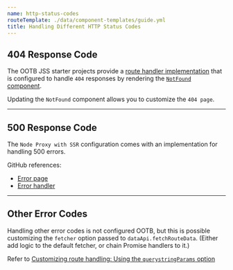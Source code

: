 ```yaml
---
name: http-status-codes
routeTemplate: ./data/component-templates/guide.yml
title: Handling Different HTTP Status Codes
---
```


## 404 Response Code
The OOTB JSS starter projects provide a [route handler implementation](https://github.com/Sitecore/jss/blob/dev/samples/react/src/RouteHandler.js) that is configured to handle `404` responses by rendering the [`NotFound` component](https://github.com/Sitecore/jss/blob/dev/samples/react/src/NotFound.js).

Updating the `NotFound` component allows you to customize the `404 page`.

---

## 500 Response Code
The `Node Proxy with SSR` configuration comes with an implementation for handling 500 errors.

GitHub references:
- [Error page](https://github.com/Sitecore/jss/blob/dev/samples/node-headless-ssr-proxy/error.html)
- [Error handler](https://github.com/Sitecore/jss/blob/dev/samples/node-headless-ssr-proxy/config.js#:~:text=onError)

---

## Other Error Codes
Handling other error codes is not configured OOTB, but this is possible customizing the `fetcher` option passed to `dataApi.fetchRouteData`. (Either add logic to the default fetcher, or chain Promise handlers to it.)

Refer to [Customizing route handling: Using the `querystringParams` option](/guides/code-patterns/routing#customizing-route-handling)
